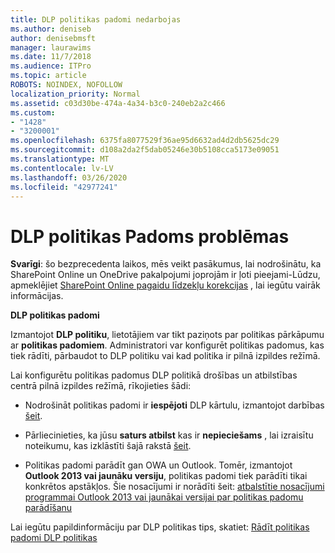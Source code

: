 ```yaml
---
title: DLP politikas padomi nedarbojas
ms.author: deniseb
author: denisebmsft
manager: laurawims
ms.date: 11/7/2018
ms.audience: ITPro
ms.topic: article
ROBOTS: NOINDEX, NOFOLLOW
localization_priority: Normal
ms.assetid: c03d30be-474a-4a34-b3c0-240eb2a2c466
ms.custom:
- "1428"
- "3200001"
ms.openlocfilehash: 6375fa8077529f36ae95d6632ad4d2db5625dc29
ms.sourcegitcommit: d108a2da2f5dab05246e30b5108cca5173e09051
ms.translationtype: MT
ms.contentlocale: lv-LV
ms.lasthandoff: 03/26/2020
ms.locfileid: "42977241"
---
```

# <a name="dlp-policy-tip-issues"></a>DLP politikas Padoms problēmas

**Svarīgi**: šo bezprecedenta laikos, mēs veikt pasākumus, lai nodrošinātu, ka SharePoint Online un OneDrive pakalpojumi joprojām ir ļoti pieejami-Lūdzu, apmeklējiet [SharePoint Online pagaidu līdzekļu korekcijas](https://aka.ms/ODSPAdjustments) , lai iegūtu vairāk informācijas.

**DLP politikas padomi**

Izmantojot **DLP politiku**, lietotājiem var tikt paziņots par politikas pārkāpumu ar **politikas padomiem**. Administratori var konfigurēt politikas padomus, kas tiek rādīti, pārbaudot to DLP politiku vai kad politika ir pilnā izpildes režīmā.
  
Lai konfigurētu politikas padomus DLP politikā drošības un atbilstības centrā pilnā izpildes režīmā, rīkojieties šādi:
  
- Nodrošināt politikas padomi ir **iespējoti** DLP kārtulu, izmantojot darbības [šeit](https://docs.microsoft.com/office365/securitycompliance/use-notifications-and-policy-tips).

- Pārliecinieties, ka jūsu **saturs atbilst** kas ir **nepieciešams** , lai izraisītu noteikumu, kas izklāstīti šajā rakstā [šeit](https://docs.microsoft.com/office365/securitycompliance/what-the-sensitive-information-types-look-for).

- Politikas padomi parādīt gan OWA un Outlook. Tomēr, izmantojot **Outlook 2013 vai jaunāku versiju**, politikas padomi tiek parādīti tikai konkrētos apstākļos. Šie nosacījumi ir norādīti šeit: [atbalstītie nosacījumi programmai Outlook 2013 vai jaunākai versijai par politikas padomu parādīšanu](https://docs.microsoft.com/office365/securitycompliance/use-notifications-and-policy-tips#outlook-2013-and-later-supports-showing-policy-tips-for-only-some-conditions)

Lai iegūtu papildinformāciju par DLP politikas tips, skatiet: [Rādīt politikas padomi DLP politikas](https://docs.microsoft.com/office365/securitycompliance/use-notifications-and-policy-tips)
  